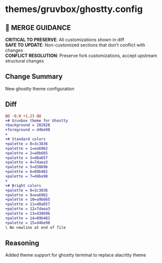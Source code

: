 # themes/gruvbox/ghostty.config

## 🚨 MERGE GUIDANCE
**CRITICAL TO PRESERVE**: All customizations shown in diff  
**SAFE TO UPDATE**: Non-customized sections that don't conflict with changes  
**CONFLICT RESOLUTION**: Preserve fork customizations, accept upstream structural changes

## Change Summary
New ghostty theme configuration

## Diff
```diff
@@ -0,0 +1,23 @@
+# Gruvbox theme for Ghostty
+background = 282828
+foreground = d4be98
+
+# Standard colors
+palette = 0=3c3836
+palette = 1=ea6962
+palette = 2=a9b665
+palette = 3=d8a657
+palette = 4=7daea3
+palette = 5=d3869b
+palette = 6=89b482
+palette = 7=d4be98
+
+# Bright colors
+palette = 8=3c3836
+palette = 9=ea6962
+palette = 10=a9b665
+palette = 11=d8a657
+palette = 12=7daea3
+palette = 13=d3869b
+palette = 14=89b482
+palette = 15=d4be98
\ No newline at end of file
```

## Reasoning
Added theme support for ghostty terminal to replace alacritty theme
